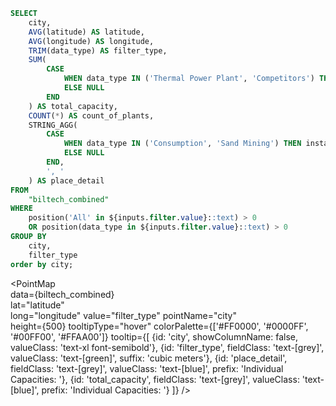 ```sql biltech_combined
SELECT  
    city, 
    AVG(latitude) AS latitude, 
    AVG(longitude) AS longitude, 
    TRIM(data_type) AS filter_type,
    SUM(
        CASE 
            WHEN data_type IN ('Thermal Power Plant', 'Competitors') THEN installed_capacity::numeric
            ELSE NULL
        END
    ) AS total_capacity, 
    COUNT(*) AS count_of_plants,
    STRING_AGG(
        CASE 
            WHEN data_type IN ('Consumption', 'Sand Mining') THEN installed_capacity::text
            ELSE NULL
        END, 
        ', '
    ) AS place_detail
FROM  
    "biltech_combined" 
WHERE  
    position('All' in ${inputs.filter.value}::text) > 0
    OR position(data_type in ${inputs.filter.value}::text) > 0
GROUP BY  
    city, 
    filter_type
order by city;
```



<Dropdown name="filter" multiple=true> 
    <DropdownOption value="All" valueLabel="All"/> 
    <DropdownOption value="Thermal Power Plant"/> 
    <DropdownOption value="Competitors"/> 
    <DropdownOption value="Sand Mining"/> 
    <DropdownOption value="Consumption"/> 
</Dropdown> 


<PointMap  
    data={biltech_combined}  
    lat="latitude"  
    long="longitude" 
    value="filter_type"
    pointName="city"  
    height={500} 
    tooltipType="hover" 
    colorPalette={['#FF0000', '#0000FF', '#00FF00', '#FFAA00']}
    tooltip={[
        {id: 'city', showColumnName: false, valueClass: 'text-xl font-semibold'},
        {id: 'filter_type', fieldClass: 'text-[grey]', valueClass: 'text-[green]', suffix: 'cubic meters'},
        {id: 'place_detail', fieldClass: 'text-[grey]', valueClass: 'text-[blue]', prefix: 'Individual Capacities: '},
        {id: 'total_capacity', fieldClass: 'text-[grey]', valueClass: 'text-[blue]', prefix: 'Individual Capacities: '}
    ]}
/>